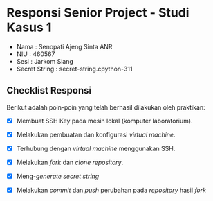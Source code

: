 # Responsi Senior Project - Studi Kasus 1


- Nama : Senopati Ajeng Sinta ANR
- NIU :  460567
- Sesi : Jarkom Siang 
- Secret String : secret-string.cpython-311

## Checklist Responsi

Berikut adalah poin-poin yang telah berhasil dilakukan oleh praktikan:

- [x] Membuat SSH Key pada mesin lokal (komputer laboratorium).
- [x] Melakukan pembuatan dan konfigurasi _virtual machine_.
- [x] Terhubung dengan _virtual machine_ menggunakan SSH.
- [x] Melakukan _fork_ dan _clone_ _repository_.
- [x] Meng-_generate_ _secret string_
- [x] Melakukan _commit_ dan _push_ perubahan pada _repository_ hasil _fork_

